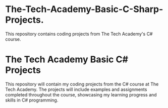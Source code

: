 # The-Tech-Academy-Basic-C-Sharp-Projects.
This repository contains coding projects from The Tech Academy's C# course.
# The Tech Academy Basic C# Projects

This repository will contain my coding projects from the C# course at The Tech Academy. 
The projects will include examples and assignments completed throughout the course, 
showcasing my learning progress and skills in C# programming.
